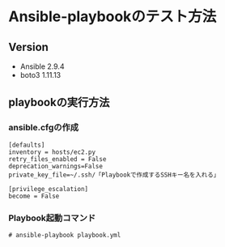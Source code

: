 # Ansible-playbookのテスト方法

## Version

* Ansible 2.9.4
* boto3 1.11.13

## playbookの実行方法

### ansible.cfgの作成

```
[defaults]
inventory = hosts/ec2.py
retry_files_enabled = False
deprecation_warnings=False
private_key_file=~/.ssh/「Playbookで作成するSSHキー名を入れる」

[privilege_escalation]
become = False
```

### Playbook起動コマンド

```
# ansible-playbook playbook.yml
```
